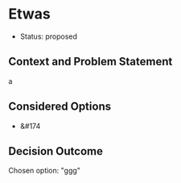 # Etwas

* Status: proposed

## Context and Problem Statement

a

## Considered Options

* &#174

## Decision Outcome

Chosen option: "ggg"
